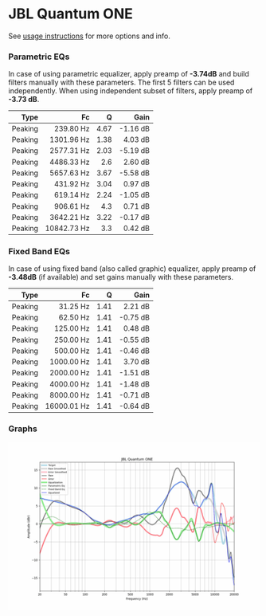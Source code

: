 # JBL Quantum ONE
See [usage instructions](https://github.com/jaakkopasanen/AutoEq#usage) for more options and info.

### Parametric EQs
In case of using parametric equalizer, apply preamp of **-3.74dB** and build filters manually
with these parameters. The first 5 filters can be used independently.
When using independent subset of filters, apply preamp of **-3.73 dB**.

| Type    | Fc          |    Q | Gain     |
|--------:|------------:|-----:|---------:|
| Peaking | 239.80 Hz   | 4.67 | -1.16 dB |
| Peaking | 1301.96 Hz  | 1.38 | 4.03 dB  |
| Peaking | 2577.31 Hz  | 2.03 | -5.19 dB |
| Peaking | 4486.33 Hz  | 2.6  | 2.60 dB  |
| Peaking | 5657.63 Hz  | 3.67 | -5.58 dB |
| Peaking | 431.92 Hz   | 3.04 | 0.97 dB  |
| Peaking | 619.14 Hz   | 2.24 | -1.05 dB |
| Peaking | 906.61 Hz   | 4.3  | 0.71 dB  |
| Peaking | 3642.21 Hz  | 3.22 | -0.17 dB |
| Peaking | 10842.73 Hz | 3.3  | 0.42 dB  |

### Fixed Band EQs
In case of using fixed band (also called graphic) equalizer, apply preamp of **-3.48dB**
(if available) and set gains manually with these parameters.

| Type    | Fc          |    Q | Gain     |
|--------:|------------:|-----:|---------:|
| Peaking | 31.25 Hz    | 1.41 | 2.21 dB  |
| Peaking | 62.50 Hz    | 1.41 | -0.75 dB |
| Peaking | 125.00 Hz   | 1.41 | 0.48 dB  |
| Peaking | 250.00 Hz   | 1.41 | -0.55 dB |
| Peaking | 500.00 Hz   | 1.41 | -0.46 dB |
| Peaking | 1000.00 Hz  | 1.41 | 3.70 dB  |
| Peaking | 2000.00 Hz  | 1.41 | -1.51 dB |
| Peaking | 4000.00 Hz  | 1.41 | -1.48 dB |
| Peaking | 8000.00 Hz  | 1.41 | -0.71 dB |
| Peaking | 16000.01 Hz | 1.41 | -0.64 dB |

### Graphs
![](./JBL%20Quantum%20ONE.png)
